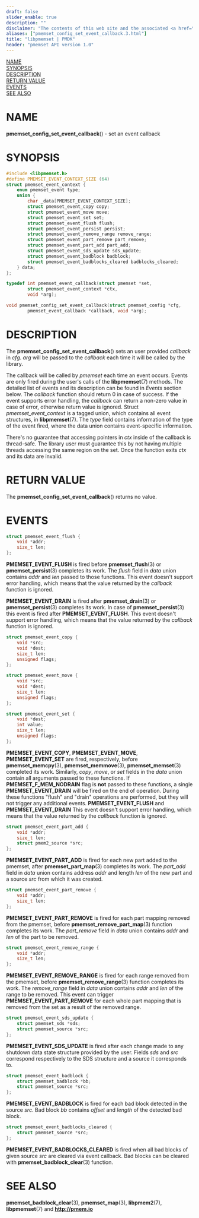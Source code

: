 ```yaml
---
draft: false
slider_enable: true
description: ""
disclaimer: "The contents of this web site and the associated <a href=\"https://github.com/pmem\">GitHub repositories</a> are BSD-licensed open source."
aliases: ["pmemset_config_set_event_callback.3.html"]
title: "libpmemset | PMDK"
header: "pmemset API version 1.0"
---
```


[comment]: <> (SPDX-License-Identifier: BSD-3-Clause)
[comment]: <> (Copyright 2021-2022, Intel Corporation)

[comment]: <> (pmemset_config_set_event_callback.3 -- man page for pmemset_config_set_event_callback)

[NAME](#name)<br />
[SYNOPSIS](#synopsis)<br />
[DESCRIPTION](#description)<br />
[RETURN VALUE](#return-value)<br />
[EVENTS](#events)<br />
[SEE ALSO](#see-also)<br />

# NAME #

**pmemset_config_set_event_callback**() - set an event callback

# SYNOPSIS #

```c
#include <libpmemset.h>
#define PMEMSET_EVENT_CONTEXT_SIZE (64)
struct pmemset_event_context {
	enum pmemset_event type;
	union {
		char _data[PMEMSET_EVENT_CONTEXT_SIZE];
		struct pmemset_event_copy copy;
		struct pmemset_event_move move;
		struct pmemset_event_set set;
		struct pmemset_event_flush flush;
		struct pmemset_event_persist persist;
		struct pmemset_event_remove_range remove_range;
		struct pmemset_event_part_remove part_remove;
		struct pmemset_event_part_add part_add;
		struct pmemset_event_sds_update sds_update;
		struct pmemset_event_badblock badblock;
		struct pmemset_event_badblocks_cleared badblocks_cleared;
	} data;
};

typedef int pmemset_event_callback(struct pmemset *set,
        struct pmemset_event_context *ctx,
        void *arg);

void pmemset_config_set_event_callback(struct pmemset_config *cfg,
		pmemset_event_callback *callback, void *arg);

```

# DESCRIPTION #

The **pmemset_config_set_event_callback**() sets an user provided *callback* in *cfg*.
*arg* will be passed to the *callback* each time it will be called by the library.

The callback will be called by *pmemset* each time an event occurs.
Events are only fired during the user's calls of the **libpmemset**(7) methods.
The detailed list of events and its description can be found in *Events* section below.
The *callback* function should return 0 in case of success.
If the event supports error handling, the *callback* can return a non-zero value in case of error,
otherwise return value is ignored.
Struct *pmemset_event_context* is a tagged union, which contains all event structures, in **libpmemset**(7).
The *type* field contains information of the type of the event fired,
where the data union contains event-specific information.

There's no guarantee that accessing pointers in *ctx* inside of the callback is thread-safe.
The library user must guarantee this by not having multiple threads accessing the same region on the set.
Once the function exits *ctx* and its data are invalid.

# RETURN VALUE #

The **pmemset_config_set_event_callback**() returns no value.

# EVENTS #

```c
struct pmemset_event_flush {
	void *addr;
	size_t len;
};
```

**PMEMSET_EVENT_FLUSH** is fired before **pmemset_flush**(3) or **pmemset_persist**(3) completes its work.
The *flush* field in *data* union contains *addr* and *len* passed to those functions.
This event doesn't support error handling, which means that the value returned by the *callback* function is ignored.

**PMEMSET_EVENT_DRAIN** is fired after **pmemset_drain**(3) or **pmemset_persist**(3) completes its work.
In case of **pmemset_persist**(3) this event is fired after **PMEMSET_EVENT_FLUSH**.
This event doesn't support error handling, which means that the value returned by the *callback* function is ignored.

```c
struct pmemset_event_copy {
	void *src;
	void *dest;
	size_t len;
	unsigned flags;
};

struct pmemset_event_move {
	void *src;
	void *dest;
	size_t len;
	unsigned flags;
};

struct pmemset_event_set {
	void *dest;
	int value;
	size_t len;
	unsigned flags;
};
```

**PMEMSET_EVENT_COPY**, **PMEMSET_EVENT_MOVE**, **PMEMSET_EVENT_SET** are fired, respectively,
before **pmemset_memcpy**(3), **pmemset_memmove**(3), **pmemset_memset**(3) completed its work.
Similarly, *copy*, *move*, or *set* fields in the *data* union contain all arguments passed to these functions.
If **PMEMSET_F_MEM_NODRAIN** flag is **not** passed to these functions, a single **PMEMSET_EVENT_DRAIN**
will be fired on the end of operation.
During these functions "flush" and "drain" operations are performed,
but they will not trigger any additional events.
**PMEMSET_EVENT_FLUSH** and **PMEMSET_EVENT_DRAIN**
This event doesn't support error handling, which means that the value returned by the *callback* function is ignored.

```c
struct pmemset_event_part_add {
	void *addr;
	size_t len;
	struct pmem2_source *src;
};
```

**PMEMSET_EVENT_PART_ADD** is fired for each new part added to the pmemset,
after **pmemset_part_map**(3) completes its work. The *part_add* field in *data* union
contains address *addr* and length *len* of the new part and a source *src* from which
it was created.

```c
struct pmemset_event_part_remove {
	void *addr;
	size_t len;
};
```

**PMEMSET_EVENT_PART_REMOVE** is fired for each part mapping removed from the
pmemset, before **pmemset_remove_part_map**(3) function completes its work. The *part_remove*
field in *data* union contains *addr* and *len* of the part to be removed.

```c
struct pmemset_event_remove_range {
	void *addr;
	size_t len;
};
```

**PMEMSET_EVENT_REMOVE_RANGE** is fired for each range removed from the pmemset,
before **pmemset_remove_range**(3) function completes its work. The *remove_range*
field in *data* union contains *addr* and *len* of the range to be removed.
This event can trigger **PMEMSET_EVENT_PART_REMOVE** for each whole part mapping
that is removed from the set as a result of the removed range.

```c
struct pmemset_event_sds_update {
	struct pmemset_sds *sds;
	struct pmemset_source *src;
};
```

**PMEMSET_EVENT_SDS_UPDATE** is fired after each change made to any shutdown data state structure
provided by the user.
Fields *sds* and *src* correspond respectively to the SDS structure and a source it corresponds to.

```c
struct pmemset_event_badblock {
	struct pmemset_badblock *bb;
	struct pmemset_source *src;
};
```

**PMEMSET_EVENT_BADBLOCK** is fired for each bad block detected in the source *src*. Bad block
*bb* contains *offset* and *length* of the detected bad block.

```c
struct pmemset_event_badblocks_cleared {
	struct pmemset_source *src;
};
```

**PMEMSET_EVENT_BADBLOCKS_CLEARED** is fired when all bad blocks of given source *src* are
cleared via event callback. Bad blocks can be cleared with **pmemset_badblock_clear**(3) function.

# SEE ALSO #

**pmemset_badblock_clear**(3),
**pmemset_map**(3), **libpmem2**(7),
**libpmemset**(7) and **<http://pmem.io>**
